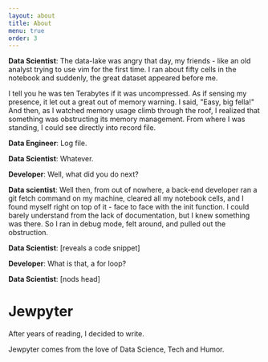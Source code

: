 ```yaml
---
layout: about
title: About
menu: true
order: 3
---
```


**Data Scientist**: The data-lake was angry that day, my friends - like an old analyst trying to use vim for the first time. I ran about fifty cells in the notebook and suddenly, the great dataset appeared before me.

I tell you he was ten Terabytes if it was uncompressed. As if sensing my presence, it let out a great out of memory warning. I said, "Easy, big fella!" And then, as I watched memory usage climb through the roof, I realized that something was obstructing its memory management. From where I was standing, I could see directly into record file.

**Data Engineer**: Log file.

**Data Scientist**: Whatever.

**Developer**: Well, what did you do next?

**Data scientist**: Well then, from out of nowhere, a back-end developer ran a git fetch command on my machine, cleared all my notebook cells, and I found myself right on top of it - face to face with the init function. I could barely understand from the lack of documentation, but I knew something was there. So I ran in debug mode, felt around, and pulled out the obstruction.

**Data Scientist**: [reveals a code snippet]

**Developer**: What is that, a for loop?

**Data Scientist**: [nods head]

# Jewpyter

After years of reading, I decided to write.

Jewpyter comes from the love of Data Science, Tech and Humor.
